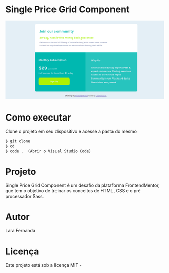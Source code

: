 # Single Price Grid Component 

<img src="./images/image.png">

# Como executar

Clone o projeto em seu dispositivo e acesse a pasta do mesmo

```
$ git clone
$ cd
$ code .  (Abrir o Visual Studio Code)
```

# Projeto

Single Price Grid Component é um desafio da plataforma FrontendMentor, que tem o objetivo de treinar os conceitos de HTML, CSS e o pré processador Sass.

# Autor

Lara Fernanda 

# Licença

Este projeto está sob a licença MIT - 